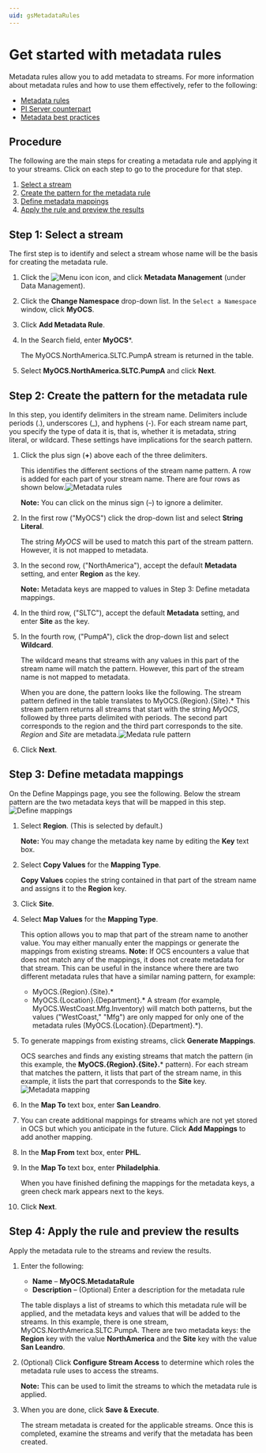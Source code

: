 ```yaml
---
uid: gsMetadataRules
---
```

# Get started with metadata rules

Metadata rules allow you to add metadata to streams. For more information about metadata rules and how to use them effectively, refer to the following:

- [Metadata rules](xref:ccMetadataRules)
- [PI Server counterpart](xref:ccMetadataRules#pi-server-counterpart)
- [Metadata best practices](xref:ccMetadataRules#metadata-best-practices)

## Procedure

 The following are the main steps for creating a metadata rule and applying it to your streams.  Click on each step to go to the procedure for that step. <!-- Note to writer: The following links need to be checked. -->

1. [Select a stream](#step-1)
2. [Create the pattern for the metadata rule](#step-2)
3. [Define metadata mappings](#step-3)
4. [Apply the rule and preview the results](#step-4)

##  <a name="step-1"><a>Step 1: Select a stream

The first step is to identify and select a stream whose name will be the basis for creating the metadata rule.

1. Click the ![Menu icon](images/menu-icon.png) icon, and click **Metadata Management** (under Data Management).

1. Click the **Change Namespace** drop-down list.  In the `Select a Namespace` window, click **MyOCS**.

1. Click **Add Metadata Rule**.

1. In the Search field, enter **MyOCS***.

   The MyOCS.NorthAmerica.SLTC.PumpA stream is returned in the table.

1. Select **MyOCS.NorthAmerica.SLTC.PumpA** and click **Next**. 

## <a name="step-2"><a>Step 2: Create the pattern for the metadata rule

In this step, you identify delimiters in the stream name. Delimiters include periods (.), underscores (_), and hyphens (-). For each stream name part, you specify the type of data it is, that is, whether it is metadata, string literal, or wildcard. These settings have implications for the search pattern.

1. Click the plus sign (**+**) above each of the three delimiters.

   This identifies the different sections of the stream name pattern. A row is added for each part of your stream name. There are four rows as shown below.![Metadata rules](images/metadata-step2.png)

   **Note:** You can click on the minus sign (&ndash;) to ignore a delimiter.

2. In the first row ("MyOCS") click the drop-down list and select **String Literal**.

   The string *MyOCS* will be used to match this part of the stream pattern. However, it is not mapped to metadata.

3. In the second row, ("NorthAmerica"), accept the default **Metadata** setting, and enter **Region** as the key.

   **Note:** Metadata keys are mapped to values in Step 3: Define metadata mappings.

4. In the third row, ("SLTC"), accept the default **Metadata** setting, and enter **Site** as the key.

5. In the fourth row, ("PumpA"), click the drop-down list and select **Wildcard**.

   The wildcard means that streams with any values in this part of the stream name will match the pattern. However, this part of the stream name is not mapped to metadata.

   When you are done, the pattern looks like the following. The stream pattern defined in the table translates to MyOCS.{Region}.{Site}.* This stream pattern returns all streams that start with the string *MyOCS*, followed by three parts delimited with periods. The second part corresponds to the region and the third part corresponds to the site. *Region* and *Site* are metadata.![Medata rule pattern](images/metadata-rule-pattern.png)

   <!-- Am I correct that you have to be careful not to have streams with different patterns that could be mistakenly returned? For example, you could not have also have a pattern like MyOCS.{Location}.{Department}.* That is, you have to be sure that your stream pattern is unique and will only return the intended streams. -->

6. Click **Next**. 
## <a name="step-3"><a>Step 3: Define metadata mappings

On the Define Mappings page, you see the following. Below the stream pattern are the two metadata keys that will be mapped in this step. 
![Define mappings](images/metadata-mapping.png)

 

1. Select **Region**. (This is selected by default.)

   **Note:** You may change the metadata key name by editing the **Key** text box.

2. Select **Copy Values** for the **Mapping Type**.

   **Copy Values** copies the string contained in that part of the stream name and assigns it to the **Region** key.

3. Click **Site**.

4. Select **Map Values** for the **Mapping Type**.

   This option allows you to map that part of the stream name to another value. You may either manually enter the mappings or generate the mappings from existing streams. 
   **Note:** If OCS encounters a value that does not match any of the mappings, it does not create metadata for that stream. This can be useful in the instance where there are two different metadata rules that have a similar naming pattern, for example:
   - MyOCS.{Region}.{Site}.*
   - MyOCS.{Location}.{Department}.*
   A stream (for example, MyOCS.WestCoast.Mfg.Inventory) will match both patterns, but the values ("WestCoast," "Mfg") are only mapped for only one of the metadata rules (MyOCS.{Location}.{Department}.*).

5. To generate mappings from existing streams, click **Generate Mappings**.

   OCS searches and finds any existing streams that match the pattern (in this example, the **MyOCS.{Region}.{Site}.*** pattern). For each stream that matches the pattern, it lists that part of the stream name, in this example, it lists the part that corresponds to the **Site** key.
   ![Metadata mapping](images/metadata-mapping-site.png)

6. In the **Map To** text box, enter **San Leandro**. 

7.  You can create additional mappings for streams which are not yet stored in OCS but which you anticipate in the future. Click **Add Mappings** to add another mapping.

8. In the **Map From** text box, enter **PHL**. 

9. In the **Map To** text box, enter **Philadelphia**.

   When you have finished defining the mappings for the metadata keys, a green check mark appears next to the keys.

10. Click **Next**.

## <a name="step-4"><a>Step 4: Apply the rule and preview the results

Apply the metadata rule to the streams and review the results. 

1. Enter the following:

   - **Name** &ndash; **MyOCS.MetadataRule**
   - **Description** &ndash; (Optional) Enter a description for the metadata rule

   The table displays a list of streams to which this metadata rule will be applied, and the metadata keys and values that will be added to the streams. In this example, there is one stream, MyOCS.NorthAmerica.SLTC.PumpA. There are two metadata keys: the **Region** key with the value **NorthAmerica** and the **Site** key with the value **San Leandro**.

   <!-- I'd like to include a screen capture of this, but I'm not able to get to the preview page. I get an error: Failed to Load Preview There was an error loading the preview from the server -->

2. (Optional) Click **Configure Stream Access** to determine which roles the metadata rule uses to access the streams. 

   **Note:** This can be used to limit the streams to which the metadata rule is applied.

3. When you are done, click **Save & Execute**.

   The stream metadata is created for the applicable streams. Once this is completed, examine the streams and verify that the metadata has been created. 
